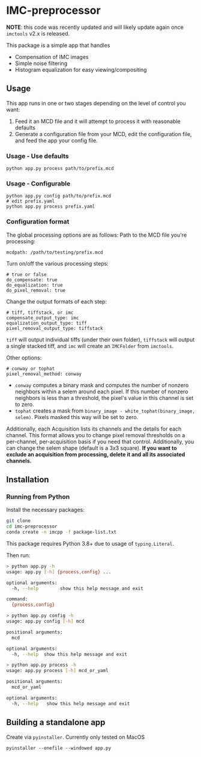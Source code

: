 # IMC-preprocessor

**NOTE**: this code was recently updated and will likely update again once `imctools` v2.x is released.

This package is a simple app that handles
* Compensation of IMC images
* Simple noise filtering
* Histogram equalization for easy viewing/compositing

## Usage

This app runs in one or two stages depending on the level of control you want:
1. Feed it an MCD file and it will attempt to process it with reasonable defaults
2. Generate a configuration file from your MCD, edit the configuration file, and feed the app your config file.

### Usage - Use defaults
```{bash}
python app.py process path/to/prefix.mcd
```

### Usage - Configurable
```{bash}
python app.py config path/to/prefix.mcd
# edit prefix.yaml
python app.py process prefix.yaml
```

### Configuration format
The global processing options are as follows:
Path to the MCD file you're processing:
```{yaml}
mcdpath: /path/to/testing/prefix.mcd
```

Turn on/off the various processing steps:
```{yaml}
# true or false
do_compensate: true
do_equalization: true
do_pixel_removal: true
```

Change the output formats of each step:
```{yaml}
# tiff, tiffstack, or imc
compensate_output_type: imc 
equalization_output_type: tiff
pixel_removal_output_type: tiffstack
```
`tiff` will output individual tiffs (under their own folder), `tiffstack` will
output a single stacked tiff, and `imc` will create an `IMCFolder` from
`imctools`.

Other options:
```{yaml}
# conway or tophat
pixel_removal_method: conway
```
-   `conway` computes a binary mask and computes the number of nonzero neighbors
    within a selem around each pixel.  If this number of nonzero neighbors is
    less than a threshold, the pixel's value in this channel is set to zero.
-   `tophat` creates a mask from `binary_image - white_tophat(binary_image,
    selem)`.  Pixels masked this way will be set to zero.

Additionally, each Acquisition lists its channels and the details for each
channel.  This format allows you to change pixel removal thresholds on a
per-channel, per-acquisition basis if you need that control.  Additionally, you
can change the selem shape (default is a 3x3 square). **If you want to exclude an
acquisition from processing, delete it and all its associated channels.**


## Installation
### Running from Python

Install the necessary packages:
```bash
git clone
cd imc-preprocessor
conda create -n imcpp -f package-list.txt
```
This package requires Python 3.8+ due to usage of `typing.Literal`.

Then run:
```bash
> python app.py -h
usage: app.py [-h] {process,config} ...

optional arguments:
  -h, --help        show this help message and exit

command:
  {process,config}

> python app.py config -h
usage: app.py config [-h] mcd

positional arguments:
  mcd

optional arguments:
  -h, --help  show this help message and exit

> python app.py process -h
usage: app.py process [-h] mcd_or_yaml

positional arguments:
  mcd_or_yaml

optional arguments:
  -h, --help   show this help message and exit
```

## Building a standalone app

Create via `pyinstaller`.  Currently only tested on MacOS
```
pyinstaller --onefile --windowed app.py
```

[imctools]: https://github.com/BodenmillerGroup/imctools
